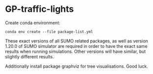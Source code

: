 # GP-traffic-lights

Create conda environment:
```shell
conda env create --file package-list.yml
```
These exact versions of all SUMO related packages, as well as version 1.20.0 of SUMO simulator
are required in order to have the exact same results when running simulations.
Other versions will have similar, but slightly different results.

Additionally install package graphviz for tree visualisations. Good luck.